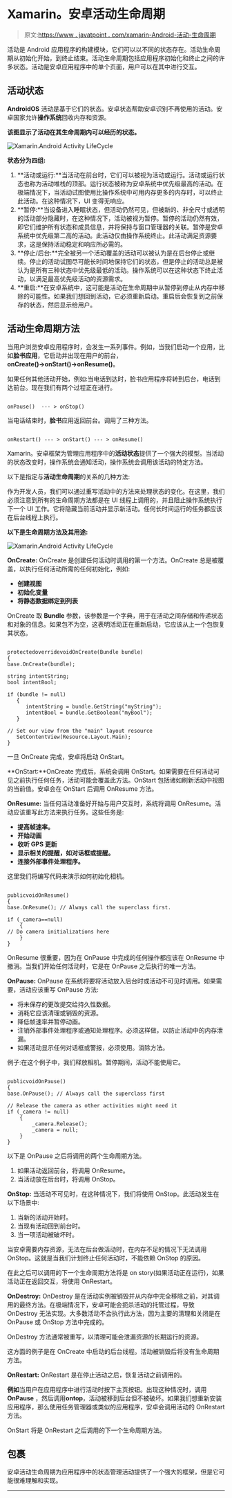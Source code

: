 # Xamarin。安卓活动生命周期

> 原文:[https://www . javatpoint . com/xamarin-Android-活动-生命周期](https://www.javatpoint.com/xamarin-android-activity-lifecycle)

活动是 Android 应用程序的构建模块，它们可以以不同的状态存在。活动生命周期从初始化开始，到终止结束。活动生命周期包括应用程序初始化和终止之间的许多状态。活动是安卓应用程序中的单个页面，用户可以在其中进行交互。

## 活动状态

**AndroidOS** 活动是基于它们的状态。安卓状态帮助安卓识别不再使用的活动。安卓国家允许**操作系统**回收内存和资源。

**该图显示了活动在其生命周期内可以经历的状态。**

![Xamarin.Android Activity LifeCycle](../Images/0d6d76cf31bfeb6e312fa518c97bacf8.png)

**状态分为四组:**

1.  **活动或运行:**当活动在前台时，它们可以被视为活动或运行。活动或运行状态也称为活动堆栈的顶部。运行状态被称为安卓系统中优先级最高的活动。在极端情况下，当活动试图使用比操作系统中可用内存更多的内存时，可以终止此活动。在这种情况下，UI 变得无响应。
2.  **暂停:**当设备进入睡眠状态，但活动仍然可见，但被新的、非全尺寸或透明的活动部分隐藏时，在这种情况下，活动被视为暂停。暂停的活动仍然有效，即它们维护所有状态和成员信息，并将保持与窗口管理器的关联。暂停是安卓系统中优先级第二高的活动。此活动仅由操作系统终止。此活动满足资源要求，这是保持活动稳定和响应所必需的。
3.  **停止/后台:**完全被另一个活动覆盖的活动可以被认为是在后台停止或继续。停止的活动试图尽可能长时间地保持它们的状态，但是停止的活动总是被认为是所有三种状态中优先级最低的活动。操作系统可以在这种状态下终止活动，以满足最高优先级活动的资源需求。
4.  **重启:**在安卓系统中，这可能是活动在生命周期中从暂停到停止从内存中移除的可能性。如果我们想回到活动，它必须重新启动。重启后会恢复到之前保存的状态，然后显示给用户。

## 活动生命周期方法

当用户浏览安卓应用程序时，会发生一系列事件。例如，当我们启动一个应用，比如**脸书应用**，它启动并出现在用户的前台，**onCreate()→onStart()→onResume()**。

如果任何其他活动开始，例如:当电话到达时，脸书应用程序将转到后台，电话到达前台。现在我们有两个过程正在进行。

```

onPause()  --- > onStop()

```

当电话结束时，**脸书**应用返回前台。调用了三种方法。

```

onRestart() --- > onStart() --- > onResume()

```

Xamarin。安卓框架为管理应用程序中的**活动状态**提供了一个强大的模型。当活动的状态改变时，操作系统会通知活动，操作系统会调用该活动的特定方法。

以下是指定与**活动生命周期**的关系的几种方法:

作为开发人员，我们可以通过重写活动中的方法来处理状态的变化。在这里，我们必须注意到所有的生命周期方法都是在 UI 线程上调用的，并且阻止操作系统执行下一个 UI 工作。它将隐藏当前活动并显示新活动。任何长时间运行的任务都应该在后台线程上执行。

**以下是生命周期方法及其用途:**

![Xamarin.Android Activity LifeCycle](../Images/a2a0d89ccb19784f9adfa7c8ffa83e96.png)

**OnCreate:** OnCreate 是创建任何活动时调用的第一个方法。OnCreate 总是被覆盖，以执行任何活动所需的任何初始化，例如:

*   **创建视图**
*   **初始化变量**
*   **将静态数据绑定到列表**

OnCreate 取 **Bundle** 参数，该参数是一个字典，用于在活动之间存储和传递状态和对象的信息。如果包不为空，这表明活动正在重新启动，它应该从上一个包恢复其状态。

```

protectedoverridevoidOnCreate(Bundle bundle)
{
base.OnCreate(bundle);

string intentString;
bool intentBool;

if (bundle != null)
   {
      intentString = bundle.GetString("myString");
      intentBool = bundle.GetBoolean("myBool");
   }

// Set our view from the "main" layout resource
   SetContentView(Resource.Layout.Main);
}

```

一旦 OnCreate 完成，安卓将启动 OnStart。

**OnStart:**OnCreate 完成后，系统会调用 OnStart。如果需要在任何活动可见之前执行任何任务，活动可能会覆盖此方法。OnStart 包括诸如刷新活动中视图的当前值。安卓会在 OnStart 后调用 OnResume 方法。

**OnResume:** 当任何活动准备好开始与用户交互时，系统将调用 OnResume。活动应该重写此方法来执行任务。这些任务是:

*   **提高帧速率。**
*   **开始动画**
*   **收听 GPS 更新**
*   **显示相关的提醒，如对话框或提醒。**
*   **连接外部事件处理程序。**

这里我们将编写代码来演示如何初始化相机。

```

publicvoidOnResume()
{
base.OnResume(); // Always call the superclass first.

if (_camera==null)
    {
// Do camera initializations here
    }
}

```

OnResume 很重要，因为在 OnPause 中完成的任何操作都应该在 OnResume 中撤消。当我们开始任何活动时，它是在 OnPause 之后执行的唯一方法。

**OnPause:** OnPause 在系统将要将活动放入后台时或活动不可见时调用。如果需要，活动应该重写 OnPause 方法:

*   将未保存的更改提交给持久性数据。
*   消耗它应该清理或销毁的资源。
*   降低帧速率并暂停动画。
*   注销外部事件处理程序或通知处理程序。必须这样做，以防止活动中的内存泄漏。
*   如果活动显示任何对话框或警报，必须使用。消除方法。

例子:在这个例子中，我们释放相机。暂停期间，活动不能使用它。

```

publicvoidOnPause()
{
base.OnPause(); // Always call the superclass first

// Release the camera as other activities might need it
if (_camera != null)
    {
        _camera.Release();
        _camera = null;
    }
}

```

以下是 OnPause 之后将调用的两个生命周期方法。

1.  如果活动返回前台，将调用 OnResume。
2.  当活动放在后台时，将调用 OnStop。

**OnStop:** 当活动不可见时，在这种情况下，我们将使用 OnStop。此活动发生在以下场景中:

1.  当新的活动开始时。
2.  当现有活动回到前台时。
3.  当一项活动被破坏时。

当安卓需要内存资源，无法在后台做活动时，在内存不足的情况下无法调用 OnStop。这就是当我们计划终止任何活动时，不能依赖 OnStop 的原因。

在此之后可以调用的下一个生命周期方法将是 on story(如果活动正在运行)，如果活动正在返回交互，将使用 OnRestart。

**OnDestroy:** OnDestroy 是在活动实例被销毁并从内存中完全移除之前，对其调用的最终方法。在极端情况下，安卓可能会扼杀活动的托管过程，导致 OnDestroy 无法实现。大多数活动不会执行此方法，因为主要的清理和关闭是在 OnPause 或 OnStop 方法中完成的。

OnDestroy 方法通常被重写，以清理可能会泄漏资源的长期运行的资源。

这方面的例子是在 OnCreate 中启动的后台线程。活动被销毁后将没有生命周期方法。

**OnRestart:** OnRestart 是在停止活动之后，恢复活动之前调用的。

**例如**当用户在应用程序中进行活动时按下主页按钮。出现这种情况时，调用 **OnPause** ，然后调用**ontop**，活动被移到后台但不被破坏。如果我们想重新安装应用程序，那么使用任务管理器或类似的应用程序，安卓会调用活动的 OnRestart 方法。

OnStart 将是 OnRestart 之后调用的下一个生命周期方法。

## 包裹

安卓活动生命周期为应用程序中的状态管理活动提供了一个强大的框架，但是它可能很难理解和实现。

* * *